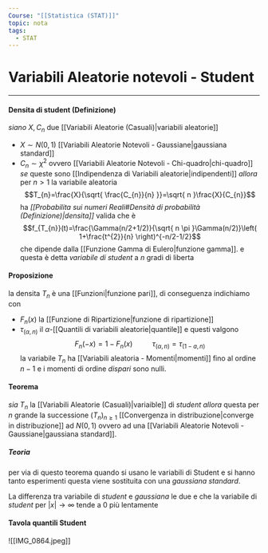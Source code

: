 ```yaml
---
Course: "[[Statistica (STAT)]]"
topic: nota
tags:
  - STAT
---
```

# Variabili Aleatorie notevoli - Student
---
#### Densita di student (Definizione)
_siano_ $X,C_{n}$ due [[Variabili Aleatorie (Casuali)|variabili aleatorie]] 
- $X \sim N(0,1)$  [[Variabili Aleatorie Notevoli - Gaussiane|gaussiana standard]] 
- $C_{n} \sim \chi^{2}$ ovvero [[Variabili Aleatorie Notevoli - Chi-quadro|chi-quadro]]  
_se_ queste sono [[Indipendenza di Variabili aleatorie|indipendenti]] 
_allora_ per $n>1$ la variabile aleatoria $$T_{n}=\frac{X}{\sqrt{ \frac{C_{n}}{n} }}=\sqrt{ n }\frac{X}{C_{n}}$$ ha _[[Probabilita sui numeri Reali#Densità di probabilità (Definizione)|densita]]_ valida che è $$f_{T_{n}}(t)=\frac{\Gamma(n/2+1/2)}{\sqrt{ n \pi }\Gamma(n/2)}\left( 1+\frac{t^{2}}{n} \right)^{-n/2-1/2}$$ che dipende dalla [[Funzione Gamma di Eulero|funzione gamma]]. e questa è detta _variabile di student_ a $n$ gradi di liberta



#### Proposizione
la densita $T_{n}$ è una [[Funzioni|funzione pari]], di conseguenza indichiamo con 
- $F_{n}(x)$ la [[Funzione di Ripartizione|funzione di ripartizione]] 
- $\tau_{(\alpha,n)}$ il $\alpha$-[[Quantili di variabili aleatorie|quantile]]
 e questi valgono $$F_{n}(-x)=1-F_{n}(x)\ \ \ \ \ \ \ \ \ \ \tau_{(\alpha,n)}=\tau_{(1-a,n)} $$la variabile $T_{n}$ ha [[Variabili aleatoria - Momenti|momenti]] fino al ordine $n-1$ e i momenti di ordine _dispari_ sono nulli. 



#### Teorema 
_sia_ $T_{n}$ la [[Variabili Aleatorie (Casuali)|variaible]] di _student_
_allora_ questa per $n$ grande la successione $(T_{n})_{n\geq 1}$ [[Convergenza in distribuzione|converge in distribuzione]] ad $N(0,1)$ ovvero ad una [[Variabili Aleatorie Notevoli - Gaussiane|gaussiana standard]].

##### Teoria
per via di questo teorema quando si usano le variabili di Student e si hanno tanto esperimenti questa viene sostituita con una _gaussiana standard_.

La differenza tra  variabile di _student_ e _gaussiana_ le due e che la variabile di _student_  per $|x| \to \infty$ tende a $0$ più lentamente 



#### Tavola quantili Student
![[IMG_0864.jpeg]]
 